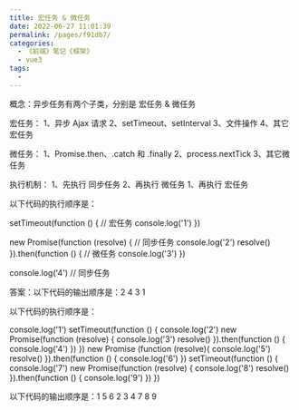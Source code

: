 ```yaml
---
title: 宏任务 & 微任务
date: 2022-06-27 11:01:39
permalink: /pages/f91db7/
categories:
  - 《前端》笔记《框架》
  - vue3
tags:
  - 
---
```

概念：异步任务有两个子类，分别是 宏任务 & 微任务

宏任务：
  1、异步 Ajax 请求
  2、setTimeout、setInterval
  3、文件操作
  4、其它宏任务

微任务：
  1、Promise.then、.catch 和 .finally
  2、process.nextTick
  3、其它微任务

执行机制：
  1、先执行 同步任务
  2、再执行 微任务
  1、再执行 宏任务

以下代码的执行顺序是：

  setTimeout(function () {  // 宏任务
    console.log('1')
  })

  new Promise(function (resolve) {  // 同步任务
    console.log('2')
    resolve()
  }).then(function () {  // 微任务
    console.log('3')
  })

  console.log('4')  // 同步任务



  











  答案：以下代码的输出顺序是：2 4 3 1

以下代码的执行顺序是：

  console.log('1')
  setTimeout(function () {
    console.log('2')
    new Promise(function (resolve) {
      console.log('3')
      resolve()
    }).then(function () {
      console.log('4')
    })
  })
  new Promise (function (resolve){
    console.log('5')
    resolve()
  }).then(function () {
    console.log('6')
  })
  setTimeout(function () {
    console.log('7')
    new Promise(function (resolve) {
      console.log('8')
      resolve()
    }).then(function () {
      console.log('9')
    })
  })













  以下代码的输出顺序是：1 5 6 2 3 4 7 8 9